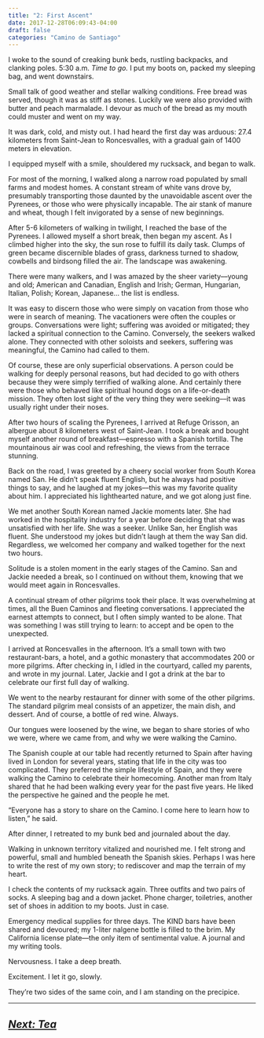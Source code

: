 ```yaml
---
title: "2: First Ascent"
date: 2017-12-28T06:09:43-04:00
draft: false
categories: "Camino de Santiago"
---
```


I woke to the sound of creaking bunk beds, rustling backpacks, and clanking poles. 5:30 a.m. _Time to go._ I put my boots on, packed my sleeping bag, and went downstairs.

Small talk of good weather and stellar walking conditions. Free bread was served, though it was as stiff as stones. Luckily we were also provided with butter and peach marmalade. I devour as much of the bread as my mouth could muster and went on my way.

It was dark, cold, and misty out. I had heard the first day was arduous: 27.4 kilometers from Saint-Jean to Roncesvalles, with a gradual gain of 1400 meters in elevation.

I equipped myself with a smile, shouldered my rucksack, and began to walk.

For most of the morning, I walked along a narrow road populated by small farms and modest homes. A constant stream of white vans drove by, presumably transporting those daunted by the unavoidable ascent over the Pyrenees, or those who were physically incapable. The air stank of manure and wheat, though I felt invigorated by a sense of new beginnings.

After 5-6 kilometers of walking in twilight, I reached the base of the Pyrenees. I allowed myself a short break, then began my ascent. As I climbed higher into the sky, the sun rose to fulfill its daily task. Clumps of green became discernible blades of grass, darkness turned to shadow, cowbells and birdsong filled the air. The landscape was awakening.

There were many walkers, and I was amazed by the sheer variety––young and old; American and Canadian, English and Irish; German, Hungarian, Italian, Polish; Korean, Japanese… the list is endless.

It was easy to discern those who were simply on vacation from those who were in search of meaning. The vacationers were often the couples or groups. Conversations were light; suffering was avoided or mitigated; they lacked a spiritual connection to the Camino. Conversely, the seekers walked alone. They connected with other soloists and seekers, suffering was meaningful, the Camino had called to them.

Of course, these are only superficial observations. A person could be walking for deeply personal reasons, but had decided to go with others because they were simply terrified of walking alone. And certainly there were those who behaved like spiritual hound dogs on a life-or-death mission. They often lost sight of the very thing they were seeking––it was usually right under their noses.

After two hours of scaling the Pyrenees, I arrived at Refuge Orisson, an albergue about 8 kilometers west of Saint-Jean. I took a break and bought myself another round of breakfast––espresso with a Spanish tortilla. The mountainous air was cool and refreshing, the views from the terrace stunning.

Back on the road, I was greeted by a cheery social worker from South Korea named San. He didn’t speak fluent English, but he always had positive things to say, and he laughed at my jokes––this was my favorite quality about him. I appreciated his lighthearted nature, and we got along just fine.

We met another South Korean named Jackie moments later. She had worked in the hospitality industry for a year before deciding that she was unsatisfied with her life. She was a seeker. Unlike San, her English was fluent. She understood my jokes but didn’t laugh at them the way San did. Regardless, we welcomed her company and walked together for the next two hours.

Solitude is a stolen moment in the early stages of the Camino. San and Jackie needed a break, so I continued on without them, knowing that we would meet again in Roncesvalles.

A continual stream of other pilgrims took their place. It was overwhelming at times, all the Buen Caminos and fleeting conversations. I appreciated the earnest attempts to connect, but I often simply wanted to be alone. That was something I was still trying to learn: to accept and be open to the unexpected.

I arrived at Roncesvalles in the afternoon. It’s a small town with two restaurant-bars, a hotel, and a gothic monastery that accommodates 200 or more pilgrims. After checking in, I idled in the courtyard, called my parents, and wrote in my journal. Later, Jackie and I got a drink at the bar to celebrate our first full day of walking.

We went to the nearby restaurant for dinner with some of the other pilgrims. The standard pilgrim meal consists of an appetizer, the main dish, and dessert. And of course, a bottle of red wine. Always.

Our tongues were loosened by the wine, we began to share stories of who we were, where we came from, and why we were walking the Camino.

The Spanish couple at our table had recently returned to Spain after having lived in London for several years, stating that life in the city was too complicated. They preferred the simple lifestyle of Spain, and they were walking the Camino to celebrate their homecoming. Another man from Italy shared that he had been walking every year for the past five years. He liked the perspective he gained and the people he met. 

“Everyone has a story to share on the Camino. I come here to learn how to listen,” he said.

After dinner, I retreated to my bunk bed and journaled about the day.

Walking in unknown territory vitalized and nourished me. I felt strong and powerful, small and humbled beneath the Spanish skies. Perhaps I was here to write the rest of my own story; to rediscover and map the terrain of my heart.

I check the contents of my rucksack again. Three outfits and two pairs of socks. A sleeping bag and a down jacket. Phone charger, toiletries, another set of shoes in addition to my boots. Just in case.

Emergency medical supplies for three days. The KIND bars have been shared and devoured; my 1-liter nalgene bottle is filled to the brim. My California license plate––the only item of sentimental value. A journal and my writing tools.

Nervousness. I take a deep breath.

Excitement. I let it go, slowly.

They’re two sides of the same coin, and I am standing on the precipice.

---

## _[Next: Tea](https://caminodesantiago.netlify.com/posts/firstascent/)_